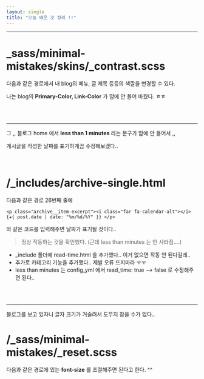 ```yaml
---
layout: single
title: "오늘 배운 것 정리 !!"
---
```


---
# _sass/minimal-mistakes/skins/_contrast.scss



다음과 같은 경로에서 내 blog의 메뉴, 글 제목 등등의 색깔을 변경할 수 있다.


나는 blog의 **Primary-Color, Link-Color** 가 맘에 안 들어 바꿨다. ㅎㅎ


<br>
<br>


---
그 ,, 블로그 home 에서 **less than 1 minutes** 라는 문구가 맘에 안 들어서 ,,


게시글을 작성한 날짜를 표기하게끔 수정해보겠다..

<br>

# /_includes/archive-single.html 

다음과 같은 경로 26번째 줄에 
```
<p class="archive__item-excerpt"><i class="far fa-calendar-alt"></i> {★{ post.date | date: "%m/%d/%Y" }} </p>
```
와 같은 코드를 입력해주면 날짜가 표기될 것이다..

> 정상 작동하는 것을 확인했다. (근데 less than minutes 는 안 사라짐....)

+ _include 폴더에 read-time.html 을 추가했다.. 이거 없으면 작동 안 된다길래..
+ 추가로 카테고리 기능을 추가했다.. 제발 오류 뜨지마라 ㅜㅜ
+ less than minutes 는 config_yml 에서 read_time: true --> false 로 수정해주면 된다..


<br>
<br>

---
블로그를 보고 있자니 글자 크기가 거슬려서 도무지 참을 수가 없다..

# /_sass/minimal-mistakes/_reset.scss

다음과 같은 경로에 있는 **font-size** 를 조절해주면 된다고 한다. ^^




